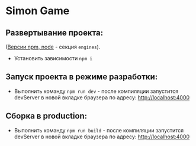 # Simon Game

## Развертывание проекта:

([Версии npm, node](./package.json) - секция `engines`).

- Установить зависимости `npm i`

## Запуск проекта в режиме разработки:

- Выполнить команду `npm run dev` - после компиляции запустится devServer в новой вкладке браузера по адресу: <http://localhost:4000>

## Сборка в production:

- Выполнить команду `npm run build` - после компиляции запустится devServer в новой вкладке браузера по адресу: <http://localhost:4000>
